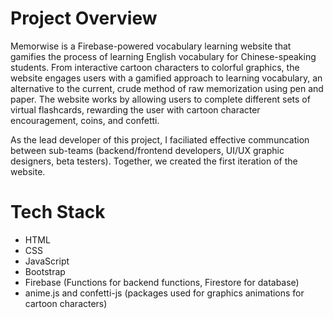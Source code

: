 # Project Overview
Memorwise is a Firebase-powered vocabulary learning website that gamifies the process of learning English vocabulary for Chinese-speaking students. From interactive cartoon characters to colorful graphics, the website engages users with a gamified approach to learning vocabulary, an alternative to the current, crude method of raw memorization using pen and paper. The website works by allowing users to complete different sets of virtual flashcards, rewarding the user with cartoon character encouragement, coins, and confetti.

As the lead developer of this project, I faciliated effective communcation between sub-teams (backend/frontend developers, UI/UX graphic designers, beta testers). Together, we created the first iteration of the website.

# Tech Stack
- HTML
- CSS
- JavaScript
- Bootstrap
- Firebase (Functions for backend functions, Firestore for database)
- anime.js and confetti-js (packages used for graphics animations for cartoon characters)
